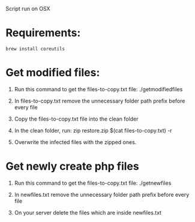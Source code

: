 Script run on OSX

# Requirements:
	brew install coreutils

# Get modified files:

1. Run this command to get the files-to-copy.txt file:
	./getmodifiedfiles <clean-folder-path> <infected-folder-path>

2. In files-to-copy.txt remove the unnecessary folder path prefix before every file

3. Copy the files-to-copy.txt file into the clean folder

4. In the clean folder, run:
	zip restore.zip $(cat files-to-copy.txt) -r

5. Overwrite the infected files with the zipped ones.

# Get newly create php files

1. Run this command to get the files-to-copy.txt file:
	./getnewfiles <clean-folder-path> <infected-folder-path>

2. In newfiles.txt remove the unnecessary folder path prefix before every file

3. On your server delete the files which are inside newfiles.txt
